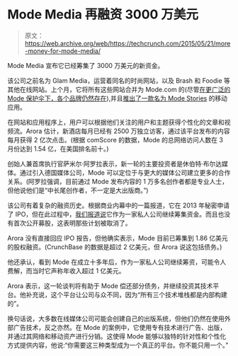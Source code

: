 # Mode Media 再融资 3000 万美元 

> 原文：<https://web.archive.org/web/https://techcrunch.com/2015/05/21/more-money-for-mode-media/>

Mode Media 宣布它已经筹集了 3000 万美元的新资金。

该公司之前名为 Glam Media，运营着同名的时尚网站，以及 Brash 和 Foodie 等其他在线网站。上个月，它将所有这些网站合并为 Mode.com 的(尽管[在更广泛的 Mode 保护伞下，各个品牌仍然存在](https://web.archive.org/web/20230131002345/http://www.mode.com/glam)),并且[推出了一款名为 Mode Stories](https://web.archive.org/web/20230131002345/https://techcrunch.com/2015/04/28/mode-social-news-app/) 的移动应用。

在网站和应用程序上，用户可以根据他们关注的用户和主题获得个性化的文章和视频流。Arora 估计，新酒店每月已经有 2500 万独立访客，通过该平台发布的内容每月获得 2 亿次点击。(根据 comScore 的数据，Mode 的总网络访问人数在 3 月份达到 1.54 亿，在美国排名前十。)

创始人兼首席执行官萨米尔·阿罗拉表示，新一轮的主要投资者是休伯特·布尔达媒体。通过引入德国媒体公司，Mode 可以定位于与更大的媒体公司建立更多的合作关系。(阿罗拉强调，目前通过 Mode 发布内容的 1 万多名创作者都是专业人士，但他说他们是“中长尾创作者，不一定是大出版商。”)

该公司有着复杂的融资历史。根据商业内幕中的一篇报道，它在 2013 年秘密申请了 IPO，但在此过程中，[我们报道说](https://web.archive.org/web/20230131002345/https://techcrunch.com/2013/08/13/glam-media-raises-25m/)它作为一家私人公司继续筹集资金。而且也没有首次公开募股，这表明那些计划被取消了。

Arora 没有直接回应 IPO 报告，但他确实表示，Mode 目前已筹集到 1.86 亿美元的股权融资。(CrunchBase 的数据是超过 2 亿美元，但 Arora 说这包括债务。)

他还承认，看到 Mode 在成立十多年后，作为一家私人公司继续筹资，可能令人费解，而当时它声称年收入超过 1 亿美元。

Arora 表示，这一轮谈判将有助于 Mode 偿还部分债务，并继续投资其技术平台。他补充说，这个平台让公司与众不同，因为“所有三个技术堆栈都是内部构建的”。

换句话说，大多数在线媒体公司可能会创建自己的出版系统，但他们仍然在使用外部广告技术，反之亦然。在 Mode 的案例中，它使用专有技术进行广告、出版，并通过其网络和移动资产进行分销。这使得 Mode 能够以独特的针对性和个性化方式提供内容，他说:“你需要这三种类型成为一个真正的平台。你不能只用一个。”